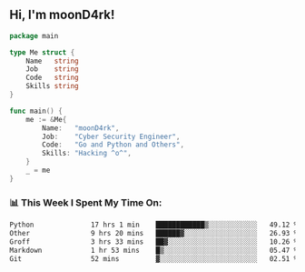 <h2> Hi, I'm moonD4rk!</h2>

```go
package main

type Me struct {
	Name   string
	Job    string
	Code   string
	Skills string
}

func main() {
	me := &Me{
		Name:   "moonD4rk",
		Job:    "Cyber Security Engineer",
		Code:   "Go and Python and Others",
		Skills: "Hacking ^o^",
	}
	_ = me
}
```

<h3>📊 This Week I Spent My Time On:</h3>
<!-- <img align='right' src="https://github-readme-stats.vercel.app/api?username=moond4rk&show_icons=true&theme=radical", width="300" height="150"> -->

<!--START_SECTION:waka-->

```txt
Python              17 hrs 1 min    ████████████▒░░░░░░░░░░░░   49.12 %
Other               9 hrs 20 mins   ██████▓░░░░░░░░░░░░░░░░░░   26.93 %
Groff               3 hrs 33 mins   ██▓░░░░░░░░░░░░░░░░░░░░░░   10.26 %
Markdown            1 hr 53 mins    █▒░░░░░░░░░░░░░░░░░░░░░░░   05.47 %
Git                 52 mins         ▓░░░░░░░░░░░░░░░░░░░░░░░░   02.51 %
```

<!--END_SECTION:waka-->

